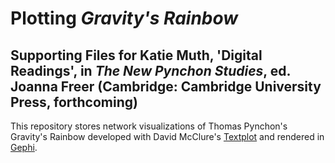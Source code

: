 # Plotting <i>Gravity's Rainbow</i>

## Supporting Files for Katie Muth, 'Digital Readings', in <i>The New Pynchon Studies</i>, ed. Joanna Freer (Cambridge: Cambridge University Press, forthcoming)
This repository stores network visualizations of Thomas Pynchon's Gravity's Rainbow developed with David McClure's <a href = "https://github.com/davidmcclure/textplot">Textplot</a> and rendered in <a href = "https://gephi.org/">Gephi</a>.
